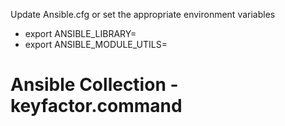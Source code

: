 Update Ansible.cfg or set the appropriate environment variables
* export ANSIBLE_LIBRARY=
* export ANSIBLE_MODULE_UTILS=

# Ansible Collection - keyfactor.command

